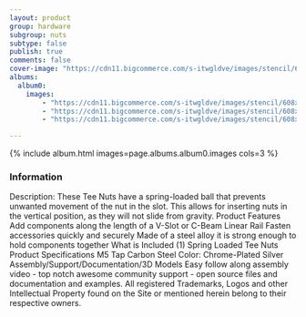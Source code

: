 ```yaml
---
layout: product
group: hardware
subgroup: nuts
subtype: false
publish: true
comments: false
cover-image: "https://cdn11.bigcommerce.com/s-itwgldve/images/stencil/608x608/products/319/4504/spring_loaded_tee_nut_profile__53911.1675310602.png?c=2"
albums:
  album0:
    images:
        - "https://cdn11.bigcommerce.com/s-itwgldve/images/stencil/608x608/products/319/4504/spring_loaded_tee_nut_profile__53911.1675310602.png?c=2"
        - "https://cdn11.bigcommerce.com/s-itwgldve/images/stencil/608x608/products/319/4503/spring_loaded_tee_nut_in_use__79492.1675310602.png?c=2"
        - "https://cdn11.bigcommerce.com/s-itwgldve/images/stencil/608x608/products/319/3606/Sprind_Loaded_Tee_Nut_in_use_pic_2__12582.1675310602.png?c=2"

---
```


{% include album.html images=page.albums.album0.images cols=3 %}

### Information

Description:
 These Tee Nuts have a spring-loaded ball that prevents unwanted movement of the nut in the slot. This allows for inserting nuts in the vertical position, as they will not slide from gravity. Product Features  Add components along the length of a V-Slot or C-Beam Linear Rail Fasten accessories quickly and securely Made of a steel alloy it is strong enough to hold components together What is Included  (1) Spring Loaded Tee Nuts Product Specifications  M5 Tap Carbon Steel Color: Chrome-Plated Silver Assembly/Support/Documentation/3D Models   Easy follow along assembly video - top notch awesome community support - open source files and documentation and examples. All registered Trademarks, Logos and other Intellectual Property found on the Site or mentioned herein belong to their respective owners.  

